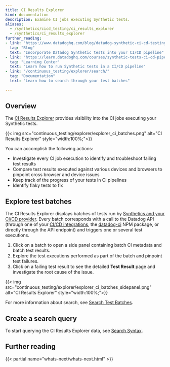 ```yaml
---
title: CI Results Explorer
kind: documentation
description: Examine CI jobs executing Synthetic tests.
aliases: 
  - /synthetics/cicd_testing/ci_results_explorer
  - /synthetics/ci_results_explorer
further_reading:
- link: "https://www.datadoghq.com/blog/datadog-synthetic-ci-cd-testing/"
  tag: "Blog"
  text: "Incorporate Datadog Synthetic tests into your CI/CD pipeline"
- link: "https://learn.datadoghq.com/courses/synthetic-tests-ci-cd-pipeline"
  tag: "Learning Center"
  text: "Learn how to run Synthetic tests in a CI/CD pipeline"
- link: "/continuous_testing/explorer/search/"
  tag: "Documentation"
  text: "Learn how to search through your test batches"
  
---
```


## Overview

The [CI Results Explorer][1] provides visibility into the CI jobs executing your Synthetic tests. 

{{< img src="continuous_testing/explorer/explorer_ci_batches.png" alt="CI Results Explorer" style="width:100%;">}}

You can accomplish the following actions:

* Investigate every CI job execution to identify and troubleshoot failing test results
* Compare test results executed against various devices and browsers to pinpoint cross browser and device issues
* Keep track of the progress of your tests in CI pipelines
* Identify flaky tests to fix

## Explore test batches

The CI Results Explorer displays batches of tests run by [Synthetics and your CI/CD provider][2]. Every batch corresponds with a call to the Datadog API (through one of your [CI/CD integrations][2], the [datadog-ci][3] NPM package, or directly through the API endpoint) and triggers one or several test executions. 

1. Click on a batch to open a side panel containing batch CI metadata and batch test results. 
2. Explore the test executions performed as part of the batch and pinpoint test failures. 
3. Click on a failing test result to see the detailed **Test Result** page and investigate the root cause of the issue.

{{< img src="continuous_testing/explorer/explorer_ci_batches_sidepanel.png" alt="CI Results Explorer" style="width:100%;">}}

For more information about search, see [Search Test Batches][4].

## Create a search query

To start querying the CI Results Explorer data, see [Search Syntax][5].

## Further reading

{{< partial name="whats-next/whats-next.html" >}}

[1]: https://app.datadoghq.com/synthetics/explorer/ci
[2]: /continuous_testing/cicd_integrations
[3]: https://www.npmjs.com/package/@datadog/datadog-ci
[4]: /continuous_testing/explorer/search/
[5]: /continuous_testing/explorer/search_syntax/
